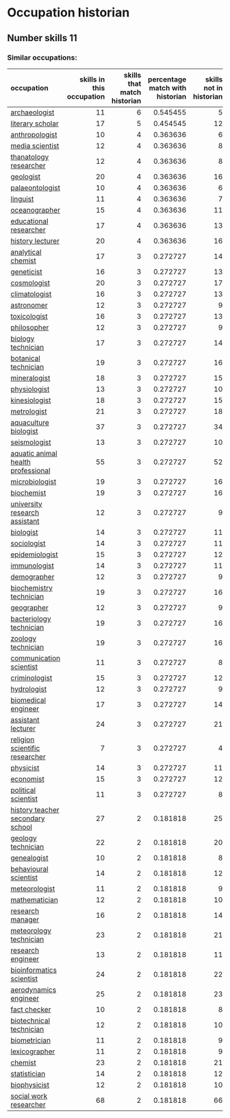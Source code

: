 # Occupation historian
## Number skills 11
### Similar occupations:
| occupation                                                                  |   skills in this occupation |   skills that match historian |   percentage match with historian |   skills not in historian |
|:----------------------------------------------------------------------------|----------------------------:|------------------------------:|----------------------------------:|--------------------------:|
| [archaeologist](archaeologist.md)                                           |                          11 |                             6 |                          0.545455 |                         5 |
| [literary scholar](literary_scholar.md)                                     |                          17 |                             5 |                          0.454545 |                        12 |
| [anthropologist](anthropologist.md)                                         |                          10 |                             4 |                          0.363636 |                         6 |
| [media scientist](media_scientist.md)                                       |                          12 |                             4 |                          0.363636 |                         8 |
| [thanatology researcher](thanatology_researcher.md)                         |                          12 |                             4 |                          0.363636 |                         8 |
| [geologist](geologist.md)                                                   |                          20 |                             4 |                          0.363636 |                        16 |
| [palaeontologist](palaeontologist.md)                                       |                          10 |                             4 |                          0.363636 |                         6 |
| [linguist](linguist.md)                                                     |                          11 |                             4 |                          0.363636 |                         7 |
| [oceanographer](oceanographer.md)                                           |                          15 |                             4 |                          0.363636 |                        11 |
| [educational researcher](educational_researcher.md)                         |                          17 |                             4 |                          0.363636 |                        13 |
| [history lecturer](history_lecturer.md)                                     |                          20 |                             4 |                          0.363636 |                        16 |
| [analytical chemist](analytical_chemist.md)                                 |                          17 |                             3 |                          0.272727 |                        14 |
| [geneticist](geneticist.md)                                                 |                          16 |                             3 |                          0.272727 |                        13 |
| [cosmologist](cosmologist.md)                                               |                          20 |                             3 |                          0.272727 |                        17 |
| [climatologist](climatologist.md)                                           |                          16 |                             3 |                          0.272727 |                        13 |
| [astronomer](astronomer.md)                                                 |                          12 |                             3 |                          0.272727 |                         9 |
| [toxicologist](toxicologist.md)                                             |                          16 |                             3 |                          0.272727 |                        13 |
| [philosopher](philosopher.md)                                               |                          12 |                             3 |                          0.272727 |                         9 |
| [biology technician](biology_technician.md)                                 |                          17 |                             3 |                          0.272727 |                        14 |
| [botanical technician](botanical_technician.md)                             |                          19 |                             3 |                          0.272727 |                        16 |
| [mineralogist](mineralogist.md)                                             |                          18 |                             3 |                          0.272727 |                        15 |
| [physiologist](physiologist.md)                                             |                          13 |                             3 |                          0.272727 |                        10 |
| [kinesiologist](kinesiologist.md)                                           |                          18 |                             3 |                          0.272727 |                        15 |
| [metrologist](metrologist.md)                                               |                          21 |                             3 |                          0.272727 |                        18 |
| [aquaculture biologist](aquaculture_biologist.md)                           |                          37 |                             3 |                          0.272727 |                        34 |
| [seismologist](seismologist.md)                                             |                          13 |                             3 |                          0.272727 |                        10 |
| [aquatic animal health professional](aquatic_animal_health_professional.md) |                          55 |                             3 |                          0.272727 |                        52 |
| [microbiologist](microbiologist.md)                                         |                          19 |                             3 |                          0.272727 |                        16 |
| [biochemist](biochemist.md)                                                 |                          19 |                             3 |                          0.272727 |                        16 |
| [university research assistant](university_research_assistant.md)           |                          12 |                             3 |                          0.272727 |                         9 |
| [biologist](biologist.md)                                                   |                          14 |                             3 |                          0.272727 |                        11 |
| [sociologist](sociologist.md)                                               |                          14 |                             3 |                          0.272727 |                        11 |
| [epidemiologist](epidemiologist.md)                                         |                          15 |                             3 |                          0.272727 |                        12 |
| [immunologist](immunologist.md)                                             |                          14 |                             3 |                          0.272727 |                        11 |
| [demographer](demographer.md)                                               |                          12 |                             3 |                          0.272727 |                         9 |
| [biochemistry technician](biochemistry_technician.md)                       |                          19 |                             3 |                          0.272727 |                        16 |
| [geographer](geographer.md)                                                 |                          12 |                             3 |                          0.272727 |                         9 |
| [bacteriology technician](bacteriology_technician.md)                       |                          19 |                             3 |                          0.272727 |                        16 |
| [zoology technician](zoology_technician.md)                                 |                          19 |                             3 |                          0.272727 |                        16 |
| [communication scientist](communication_scientist.md)                       |                          11 |                             3 |                          0.272727 |                         8 |
| [criminologist](criminologist.md)                                           |                          15 |                             3 |                          0.272727 |                        12 |
| [hydrologist](hydrologist.md)                                               |                          12 |                             3 |                          0.272727 |                         9 |
| [biomedical engineer](biomedical_engineer.md)                               |                          17 |                             3 |                          0.272727 |                        14 |
| [assistant lecturer](assistant_lecturer.md)                                 |                          24 |                             3 |                          0.272727 |                        21 |
| [religion scientific researcher](religion_scientific_researcher.md)         |                           7 |                             3 |                          0.272727 |                         4 |
| [physicist](physicist.md)                                                   |                          14 |                             3 |                          0.272727 |                        11 |
| [economist](economist.md)                                                   |                          15 |                             3 |                          0.272727 |                        12 |
| [political scientist](political_scientist.md)                               |                          11 |                             3 |                          0.272727 |                         8 |
| [history teacher secondary school](history_teacher_secondary_school.md)     |                          27 |                             2 |                          0.181818 |                        25 |
| [geology technician](geology_technician.md)                                 |                          22 |                             2 |                          0.181818 |                        20 |
| [genealogist](genealogist.md)                                               |                          10 |                             2 |                          0.181818 |                         8 |
| [behavioural scientist](behavioural_scientist.md)                           |                          14 |                             2 |                          0.181818 |                        12 |
| [meteorologist](meteorologist.md)                                           |                          11 |                             2 |                          0.181818 |                         9 |
| [mathematician](mathematician.md)                                           |                          12 |                             2 |                          0.181818 |                        10 |
| [research manager](research_manager.md)                                     |                          16 |                             2 |                          0.181818 |                        14 |
| [meteorology technician](meteorology_technician.md)                         |                          23 |                             2 |                          0.181818 |                        21 |
| [research engineer](research_engineer.md)                                   |                          13 |                             2 |                          0.181818 |                        11 |
| [bioinformatics scientist](bioinformatics_scientist.md)                     |                          24 |                             2 |                          0.181818 |                        22 |
| [aerodynamics engineer](aerodynamics_engineer.md)                           |                          25 |                             2 |                          0.181818 |                        23 |
| [fact checker](fact_checker.md)                                             |                          10 |                             2 |                          0.181818 |                         8 |
| [biotechnical technician](biotechnical_technician.md)                       |                          12 |                             2 |                          0.181818 |                        10 |
| [biometrician](biometrician.md)                                             |                          11 |                             2 |                          0.181818 |                         9 |
| [lexicographer](lexicographer.md)                                           |                          11 |                             2 |                          0.181818 |                         9 |
| [chemist](chemist.md)                                                       |                          23 |                             2 |                          0.181818 |                        21 |
| [statistician](statistician.md)                                             |                          14 |                             2 |                          0.181818 |                        12 |
| [biophysicist](biophysicist.md)                                             |                          12 |                             2 |                          0.181818 |                        10 |
| [social work researcher](social_work_researcher.md)                         |                          68 |                             2 |                          0.181818 |                        66 |
